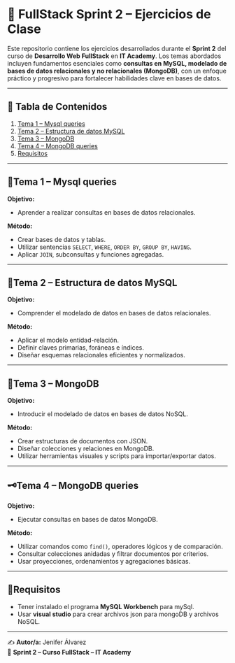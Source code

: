 # 🧪 FullStack Sprint 2 – Ejercicios de Clase
Este repositorio contiene los ejercicios desarrollados durante el **Sprint 2** del curso de **Desarrollo Web FullStack** en **IT Academy**. Los temas abordados incluyen fundamentos esenciales como **consultas en MySQL, modelado de bases de datos relacionales y no relacionales (MongoDB)**, con un enfoque práctico y progresivo para fortalecer habilidades clave en bases de datos.


---

## 📑 Tabla de Contenidos

1. [Tema 1 – Mysql queries](#tema-1--Mysql-queries)
2. [Tema 2 – Estructura de datos MySQL](#tema-2--Estructura-de-datos-MySQL)
3. [Tema 3 – MongoDB](#tema-3--MongoDB)
4. [Tema 4 – MongoDB queries](#tema-4--MongoDB-queries)
5. [Requisitos](#requisitos)

---

## 🏦Tema 1 – Mysql queries

**Objetivo:**

- Aprender a realizar consultas en bases de datos relacionales.

**Método:**

- Crear bases de datos y tablas.
- Utilizar sentencias `SELECT`, `WHERE`, `ORDER BY`, `GROUP BY`, `HAVING`.
- Aplicar `JOIN`, subconsultas y funciones agregadas.

---

## 🧾Tema 2 – Estructura de datos MySQL

**Objetivo:**

- Comprender el modelado de datos en bases de datos relacionales.

**Método:**

- Aplicar el modelo entidad-relación.
- Definir claves primarias, foráneas e índices.
- Diseñar esquemas relacionales eficientes y normalizados.

---

## 🔑Tema 3 – MongoDB

**Objetivo:**

- Introducir el modelado de datos en bases de datos NoSQL.

**Método:**

- Crear estructuras de documentos con JSON.
- Diseñar colecciones y relaciones en MongoDB.
- Utilizar herramientas visuales y scripts para importar/exportar datos.

---


## 🗝Tema 4 – MongoDB queries

**Objetivo:**

- Ejecutar consultas en bases de datos MongoDB.

**Método:**

- Utilizar comandos como `find()`, operadores lógicos y de comparación.
- Consultar colecciones anidadas y filtrar documentos por criterios.
- Usar proyecciones, ordenamientos y agregaciones básicas.

---

## 🧰Requisitos

- Tener instalado  el  programa **MySQL Workbench** para mySql.
- Usar **visual studio** para crear archivos json para mongoDB y archivos NoSQL.

---

✍️ **Autor/a:** Jenifer Álvarez  
📅 **Sprint 2 – Curso FullStack – IT Academy**

